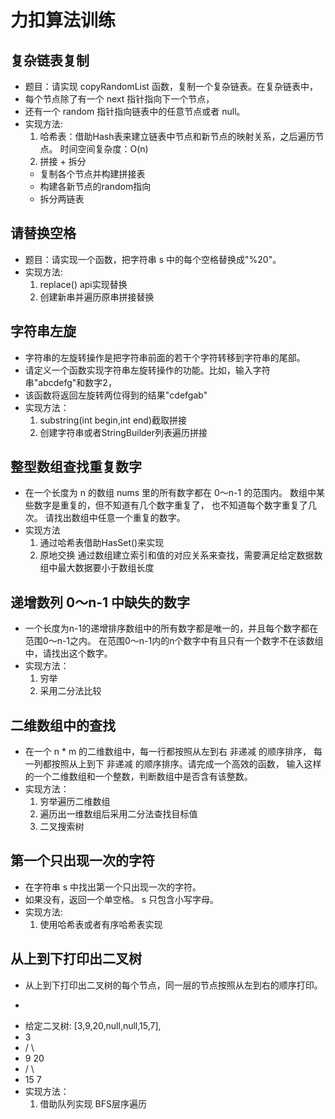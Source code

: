 ﻿# 力扣算法训练

## 复杂链表复制 
- 题目：请实现 copyRandomList 函数，复制一个复杂链表。在复杂链表中，
- 每个节点除了有一个 next 指针指向下一个节点，
- 还有一个 random 指针指向链表中的任意节点或者 null。
- 实现方法: 
  1. 哈希表：借助Hash表来建立链表中节点和新节点的映射关系，之后遍历节点。
  时间空间复杂度：O(n)
  2. 拼接 + 拆分
   - 复制各个节点并构建拼接表
   - 构建各新节点的random指向
   - 拆分两链表
  
## 请替换空格
- 题目：请实现一个函数，把字符串 s 中的每个空格替换成"%20"。
- 实现方法:
    1. replace() api实现替换
    2. 创建新串并遍历原串拼接替换

## 字符串左旋
- 字符串的左旋转操作是把字符串前面的若干个字符转移到字符串的尾部。
- 请定义一个函数实现字符串左旋转操作的功能。比如，输入字符串"abcdefg"和数字2，
- 该函数将返回左旋转两位得到的结果"cdefgab"
- 实现方法：
    1. substring(int begin,int end)截取拼接
    2. 创建字符串或者StringBuilder列表遍历拼接
  
## 整型数组查找重复数字
- 在一个长度为 n 的数组 nums 里的所有数字都在 0～n-1 的范围内。 
数组中某些数字是重复的，但不知道有几个数字重复了，
也不知道每个数字重复了几次。 请找出数组中任意一个重复的数字。
- 实现方法
  1. 通过哈希表借助HasSet()来实现
  2. 原地交换 通过数组建立索引和值的对应关系来查找，需要满足给定数据数组中最大数据要小于数组长度

## 递增数列 0～n-1 中缺失的数字
- 一个长度为n-1的递增排序数组中的所有数字都是唯一的，并且每个数字都在范围0～n-1之内。
在范围0～n-1内的n个数字中有且只有一个数字不在该数组中，请找出这个数字。
- 实现方法：
  1. 穷举
  2. 采用二分法比较

## 二维数组中的查找
- 在一个 n * m 的二维数组中，每一行都按照从左到右 非递减 的顺序排序，
每一列都按照从上到下 非递减 的顺序排序。请完成一个高效的函数，
输入这样的一个二维数组和一个整数，判断数组中是否含有该整数。
- 实现方法：
    1. 穷举遍历二维数组
    2. 遍历出一维数组后采用二分法查找目标值
    3. 二叉搜索树 
## 第一个只出现一次的字符
- 在字符串 s 中找出第一个只出现一次的字符。
- 如果没有，返回一个单空格。 s 只包含小写字母。
- 实现方法:
    1. 使用哈希表或者有序哈希表实现

## 从上到下打印出二叉树
-  从上到下打印出二叉树的每个节点，同一层的节点按照从左到右的顺序打印。
* <p>
* 给定二叉树: [3,9,20,null,null,15,7],
* 3
* / \
* 9  20
* /  \
* 15   7
* 实现方法：
   1. 借助队列实现 BFS层序遍历